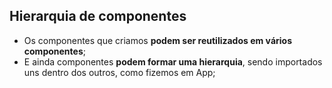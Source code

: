 ## Hierarquia de componentes

- Os componentes que criamos **podem ser reutilizados em vários componentes**;
- E ainda componentes **podem formar uma hierarquia**, sendo importados uns dentro dos outros, como fizemos em App;